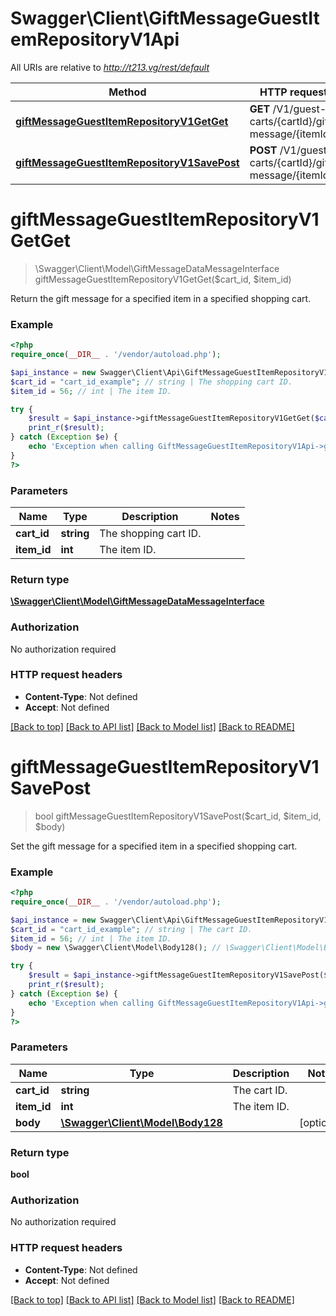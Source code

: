 # Swagger\Client\GiftMessageGuestItemRepositoryV1Api

All URIs are relative to *http://t213.vg/rest/default*

Method | HTTP request | Description
------------- | ------------- | -------------
[**giftMessageGuestItemRepositoryV1GetGet**](GiftMessageGuestItemRepositoryV1Api.md#giftMessageGuestItemRepositoryV1GetGet) | **GET** /V1/guest-carts/{cartId}/gift-message/{itemId} | 
[**giftMessageGuestItemRepositoryV1SavePost**](GiftMessageGuestItemRepositoryV1Api.md#giftMessageGuestItemRepositoryV1SavePost) | **POST** /V1/guest-carts/{cartId}/gift-message/{itemId} | 


# **giftMessageGuestItemRepositoryV1GetGet**
> \Swagger\Client\Model\GiftMessageDataMessageInterface giftMessageGuestItemRepositoryV1GetGet($cart_id, $item_id)



Return the gift message for a specified item in a specified shopping cart.

### Example
```php
<?php
require_once(__DIR__ . '/vendor/autoload.php');

$api_instance = new Swagger\Client\Api\GiftMessageGuestItemRepositoryV1Api();
$cart_id = "cart_id_example"; // string | The shopping cart ID.
$item_id = 56; // int | The item ID.

try {
    $result = $api_instance->giftMessageGuestItemRepositoryV1GetGet($cart_id, $item_id);
    print_r($result);
} catch (Exception $e) {
    echo 'Exception when calling GiftMessageGuestItemRepositoryV1Api->giftMessageGuestItemRepositoryV1GetGet: ', $e->getMessage(), PHP_EOL;
}
?>
```

### Parameters

Name | Type | Description  | Notes
------------- | ------------- | ------------- | -------------
 **cart_id** | **string**| The shopping cart ID. |
 **item_id** | **int**| The item ID. |

### Return type

[**\Swagger\Client\Model\GiftMessageDataMessageInterface**](../Model/GiftMessageDataMessageInterface.md)

### Authorization

No authorization required

### HTTP request headers

 - **Content-Type**: Not defined
 - **Accept**: Not defined

[[Back to top]](#) [[Back to API list]](../../README.md#documentation-for-api-endpoints) [[Back to Model list]](../../README.md#documentation-for-models) [[Back to README]](../../README.md)

# **giftMessageGuestItemRepositoryV1SavePost**
> bool giftMessageGuestItemRepositoryV1SavePost($cart_id, $item_id, $body)



Set the gift message for a specified item in a specified shopping cart.

### Example
```php
<?php
require_once(__DIR__ . '/vendor/autoload.php');

$api_instance = new Swagger\Client\Api\GiftMessageGuestItemRepositoryV1Api();
$cart_id = "cart_id_example"; // string | The cart ID.
$item_id = 56; // int | The item ID.
$body = new \Swagger\Client\Model\Body128(); // \Swagger\Client\Model\Body128 | 

try {
    $result = $api_instance->giftMessageGuestItemRepositoryV1SavePost($cart_id, $item_id, $body);
    print_r($result);
} catch (Exception $e) {
    echo 'Exception when calling GiftMessageGuestItemRepositoryV1Api->giftMessageGuestItemRepositoryV1SavePost: ', $e->getMessage(), PHP_EOL;
}
?>
```

### Parameters

Name | Type | Description  | Notes
------------- | ------------- | ------------- | -------------
 **cart_id** | **string**| The cart ID. |
 **item_id** | **int**| The item ID. |
 **body** | [**\Swagger\Client\Model\Body128**](../Model/\Swagger\Client\Model\Body128.md)|  | [optional]

### Return type

**bool**

### Authorization

No authorization required

### HTTP request headers

 - **Content-Type**: Not defined
 - **Accept**: Not defined

[[Back to top]](#) [[Back to API list]](../../README.md#documentation-for-api-endpoints) [[Back to Model list]](../../README.md#documentation-for-models) [[Back to README]](../../README.md)


